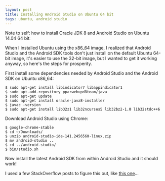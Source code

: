 ```yaml
---
layout: post
title: Installing Android Studio on Ubuntu 64 bit
tags: ubuntu, android studio
---
```


Note to self: how to install Oracle JDK 8 and Android Studio on Ubuntu 14.04 64 bit:

When I installed Ubuntu using the x86_64 image, I realized that Android Studio and the Android SDK tools don't just install on the default Ubuntu 64-bit image, it's easier to use the 32-bit image, but I wanted to get it working anyway, so here's the steps for prosperity.

First install some dependencies needed by Android Studio and the Android SDK on Ubuntu x86_64:

    $ sudo apt-get install libindicator7 libappindicator1
    $ sudo apt-add-repository ppa:webupd8team/java
    $ sudo apt-get update
    $ sudo apt-get install oracle-java8-installer
    $ javac -version
    $ sudo apt-get install lib32z1 lib32ncurses5 lib32bz2-1.0 lib32stdc++6

Download Android Studio using Chrome:

    $ google-chrome-stable
    $ cd ~/Downloads/
    $ unzip android-studio-ide-141.2456560-linux.zip
    $ mv android-studio ..
    $ cd ../android-studio/
    $ bin/studio.sh

Now install the latest Android SDK from within Android Studio and it should work!

I used a few StackOverflow posts to figure this out, like [this one](http://stackoverflow.com/questions/28804863/android-studio-how-to-install-android-platform-tools-on-ubuntu-14-04-64-bit)…
